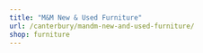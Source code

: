 ```yaml
---
title: "M&M New & Used Furniture"
url: /canterbury/mandm-new-and-used-furniture/
shop: furniture
---
```

